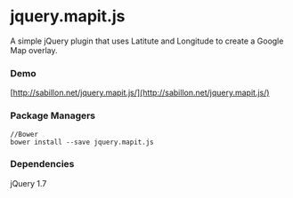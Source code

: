 # jquery.mapit.js
A simple jQuery plugin that uses Latitute and Longitude to create a Google Map overlay.

### Demo
[http://sabillon.net/jquery.mapit.js/](http://sabillon.net/jquery.mapit.js/)

### Package Managers
````
//Bower
bower install --save jquery.mapit.js

````

### Dependencies
jQuery 1.7